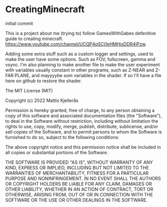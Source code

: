 # CreatingMinecraft
initial commit

This is a project about me (trying to) follow GamesWithGabes defenitive guide to creating minecraft. https://www.youtube.com/channel/UCQP4qSCj1eHMHisDDR4iPzw.

Adding some extra stuff such as a custom logger and settings, used to make the user have some options. Such as FOV, fullscreen, gamma and vsync.
I'm also planning to make another file to make the user experiment with variables usually constant in other programs, such as Z-NEAR and Z-FAR PLANE, and mayyyybe som variables in the shader. If so I'll have a file here on github to restore the shader. 


The MIT License (MIT)

Copyright (c) 2022 Mattis Kjellerås

Permission is hereby granted, free of charge, to any person obtaining a copy
of this software and associated documentation files (the "Software"), to deal
in the Software without restriction, including without limitation the rights
to use, copy, modify, merge, publish, distribute, sublicense, and/or sell
copies of the Software, and to permit persons to whom the Software is
furnished to do so, subject to the following conditions:

The above copyright notice and this permission notice shall be included in
all copies or substantial portions of the Software.

THE SOFTWARE IS PROVIDED "AS IS", WITHOUT WARRANTY OF ANY KIND, EXPRESS OR
IMPLIED, INCLUDING BUT NOT LIMITED TO THE WARRANTIES OF MERCHANTABILITY,
FITNESS FOR A PARTICULAR PURPOSE AND NONINFRINGEMENT. IN NO EVENT SHALL THE
AUTHORS OR COPYRIGHT HOLDERS BE LIABLE FOR ANY CLAIM, DAMAGES OR OTHER
LIABILITY, WHETHER IN AN ACTION OF CONTRACT, TORT OR OTHERWISE, ARISING FROM,
OUT OF OR IN CONNECTION WITH THE SOFTWARE OR THE USE OR OTHER DEALINGS IN
THE SOFTWARE.

